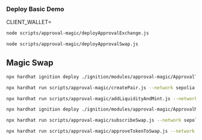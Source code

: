 ### Deploy Basic Demo

CLIENT_WALLET=<insert wallet address>


```bash
node scripts/approval-magic/deployApprovalExchange.js
```


```bash
node scripts/approval-magic/deployApprovalSwap.js
```


## Magic Swap

```bash
npx hardhat ignition deploy ./ignition/modules/approval-magic/ApprovalTokensModule.js --network sepolia
```

```bash
npx hardhat run scripts/approval-magic/createPair.js --network sepolia
```

```bash
npx hardhat run scripts/approval-magic/addLiquidityAndMint.js --network sepolia
```

```bash
npx hardhat ignition deploy ./ignition/modules/approval-magic/ApprovalMagicSwapModule.js --network sepolia
```


```bash
npx hardhat run scripts/approval-magic/subscribeSwap.js --network sepolia
```

```bash
npx hardhat run scripts/approval-magic/approveTokenToSwap.js --network sepolia
```